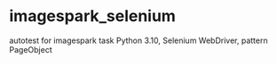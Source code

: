 # imagespark_selenium
autotest for imagespark task 
Python 3.10, Selenium WebDriver, pattern PageObject

